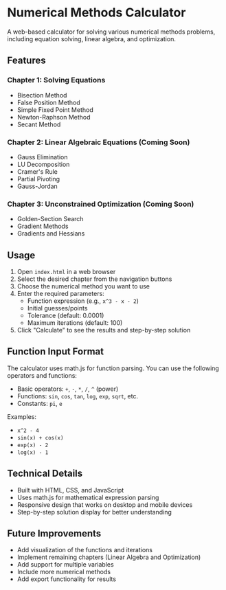 # Numerical Methods Calculator

A web-based calculator for solving various numerical methods problems, including equation solving, linear algebra, and optimization.

## Features

### Chapter 1: Solving Equations
- Bisection Method
- False Position Method
- Simple Fixed Point Method
- Newton-Raphson Method
- Secant Method

### Chapter 2: Linear Algebraic Equations (Coming Soon)
- Gauss Elimination
- LU Decomposition
- Cramer's Rule
- Partial Pivoting
- Gauss-Jordan

### Chapter 3: Unconstrained Optimization (Coming Soon)
- Golden-Section Search
- Gradient Methods
- Gradients and Hessians

## Usage

1. Open `index.html` in a web browser
2. Select the desired chapter from the navigation buttons
3. Choose the numerical method you want to use
4. Enter the required parameters:
   - Function expression (e.g., `x^3 - x - 2`)
   - Initial guesses/points
   - Tolerance (default: 0.0001)
   - Maximum iterations (default: 100)
5. Click "Calculate" to see the results and step-by-step solution

## Function Input Format

The calculator uses math.js for function parsing. You can use the following operators and functions:

- Basic operators: `+`, `-`, `*`, `/`, `^` (power)
- Functions: `sin`, `cos`, `tan`, `log`, `exp`, `sqrt`, etc.
- Constants: `pi`, `e`

Examples:
- `x^2 - 4`
- `sin(x) + cos(x)`
- `exp(x) - 2`
- `log(x) - 1`

## Technical Details

- Built with HTML, CSS, and JavaScript
- Uses math.js for mathematical expression parsing
- Responsive design that works on desktop and mobile devices
- Step-by-step solution display for better understanding

## Future Improvements

- Add visualization of the functions and iterations
- Implement remaining chapters (Linear Algebra and Optimization)
- Add support for multiple variables
- Include more numerical methods
- Add export functionality for results 